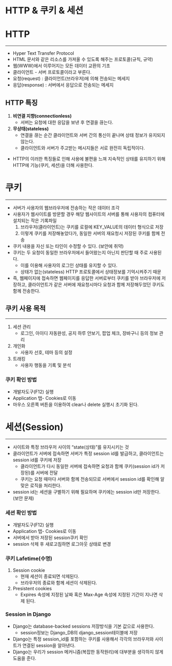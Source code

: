 # HTTP & 쿠키 & 세션

# HTTP

---

- Hyper Text Transfer Protocol
- HTML 문서와 같은 리소스를 가져올 수 있도록 해주는 프로토콜(규칙, 규약)
- 웹(WWW)에서 이루어지는 모든 데이터 교환의 기초
- 클라이언트 - 서버 프로토콜이라고 부른다.
- 요청(request) : 클라이언트(브라우저)에 의해 전송되는 메세지
- 응답(response) : 서버에서 응답으로 전송되는 메세지

## HTTP 특징

1. **비연결 지향(connectionless)**
    - 서버는 요청에 대한 응답을 보낸 후 연결을 끊는다.
2. **무상태(stateless)**
    - 연결을 끊는 순간 클라이언트와 서버 간의 통신이 끝나며 상태 정보가 유지되지 않는다.
    - 클라이언트와 서버가 주고받는 메시지들은 서로 완전히 독립적이다.
- HTTP의 이러한 특징들로 인해 사용에 불편을 느껴 지속적인 상태를 유지하기 위해 HTTP에 기능(쿠키, 세션)을 더해 사용한다.

# 쿠키

---

- 서버가 사용자의 웹브라우저에 전송하는 작은 데이터 조각
- 사용자가 웹사이트를 방문할 경우 해당 웹사이트의 서버를 통해 사용자의 컴퓨터에 설치되는 작은 기록파일
    1. 브라우저(클라이언트)는 쿠키를 로컬에 KEY_VALUE의 데이터 형식으로 저장
    2. 이렇게 쿠키를 저장해놓았다가, 동일한 서버의 재요청시 저장된 쿠키를 함께 전송
- 쿠키 내용을 자신 또는 타인이 수정할 수 있다. (보안에 취약)
- 쿠키는 두 요청이 동일한 브라우저에서 들어왔는지 아닌지 판단할 때 주로 사용된다.
    - 이를 이용해 사용자의 로그인 상태를 유지할 수 있다.
    - 상태가 없는(stateless) HTTP 프로토콜에서 상태정보를 기억시켜주기 때문
- 즉, 웹페이지에 접속하면 웹페이지를 응답한 서버로부터 쿠키를 받아 브라우저에 저장하고, 클라이언트가 같은 서버에  재요청시마다 요청과 함께 저장해두었던 쿠키도 함께 전송한다.

## 쿠키 사용 목적

---

1. 세션 관리
    - 로그인, 아이디 자동완성, 공지 하루 안보기, 팝업 체크, 장바구니 등의 정보 관리
2. 개인화
    - 사용자 선호, 테마 등의 설정
3. 트래킹
    - 사용자 행동을 기록 및 분석

### 쿠키 확인 방법

- 개발자도구(F12) 실행
- Application 탭- Cookies로 이동
- 마우스 오른쪽 버튼을 이용하여  clear나 delete 실행시 초기화 된다.

# 세션(Session)

---

- 사이트와 특정 브라우저 사이의 “state(상태)”를 유지시키는 것
- 클라이언트가 서버에 접속하면 서버가 특정 session id를 발급하고, 클라이언트는 session id를 쿠키에 저장
    - 클라이언트가 다시 동일한 서버에 접속하면 요청과 함께  쿠키(session id가 저장된)를 서버에 전달
    - 쿠키는 요청 때마다 서버와 함께 전송되므로 서버에서 session id를 확인해 알맞은 로직을 처리한다.
- session id는 세션을 구별하기 위해 필요하며 쿠키에는 session id만 저장한다. (보안 문제)

### 세션 확인 방법

- 개발자도구(F12) 실행
- Application 탭- Cookies로 이동
- 서버에서 받아 저장된 session쿠키 확인
- session 삭제 후 새로고침하면 로그아웃 상태로 변경

### 쿠키 Lafetime(수명)

1. Session cookie
    - 현재 세션이 종료되면 삭제된다.
    - 브라우저의 종료와 함께 세션이 삭제된다.
2. Presistent cookies
    - Expires 속성에 지정된 날짜 혹은 Max-Age 속성에 지정된 기간이 지나면 삭제 된다.

### Session in Django

- Django는 database-backed sessions 저장방식을 기본 값으로 사용한다.
    - session정보는 Django_DB의  django_session테이블에 저장
- Django는 특정 session_id를 포함하는 쿠키를 사용해서  각각의 브라우저와 사이트가 연결된 session을 알아낸다.
- Django는 우리가 session 메커니즘(복잡한 동작원리)에 대부분을 생각하지 않게 도움을 준다.